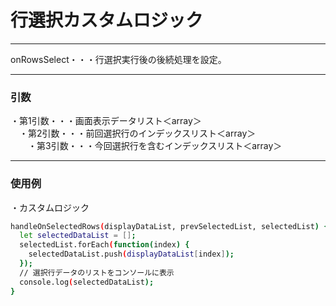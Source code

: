 # 行選択カスタムロジック
*****
onRowsSelect・・・行選択実行後の後続処理を設定。

*****
### 引数
・第1引数・・・画面表示データリスト＜array＞  
　・第2引数・・・前回選択行のインデックスリスト＜array＞  
　　・第3引数・・・今回選択行を含むインデックスリスト＜array＞
*****
### 使用例

・カスタムロジック  
```sh
handleOnSelectedRows(displayDataList, prevSelectedList, selectedList) {
  let selectedDataList = [];
  selectedList.forEach(function(index) {
    selectedDataList.push(displayDataList[index]);
  });
  // 選択行データのリストをコンソールに表示
  console.log(selectedDataList);
}
```